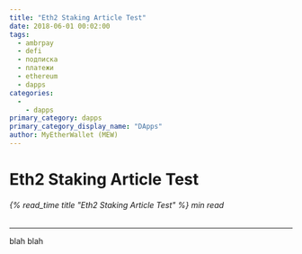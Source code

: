 ```yaml
---
title: "Eth2 Staking Article Test"
date: 2018-06-01 00:02:00
tags:
  - ambrpay
  - defi
  - подписка
  - платежи
  - ethereum
  - dapps
categories:
  - 
    - dapps
primary_category: dapps
primary_category_display_name: "DАpps"
author: MyEtherWallet (MEW)
---
```


# **Eth2 Staking Article Test**

###### {% read_time title "Eth2 Staking Article Test" %} min read

* * *

 blah blah